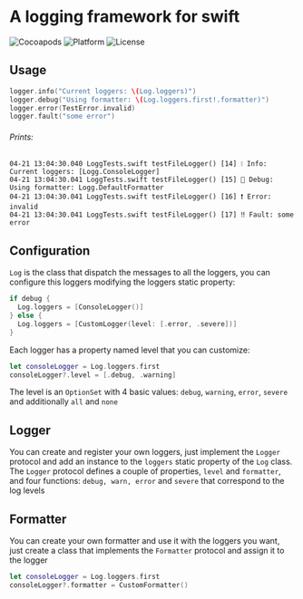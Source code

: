 # A logging framework for swift

![Cocoapods](https://img.shields.io/cocoapods/v/Logg.svg)
![Platform](https://img.shields.io/cocoapods/p/Logg.svg)
![License](https://img.shields.io/cocoapods/l/Logg.svg)

## Usage

```swift
logger.info("Current loggers: \(Log.loggers)")
logger.debug("Using formatter: \(Log.loggers.first!.formatter)")
logger.error(TestError.invalid)
logger.fault("some error")
```
###### Prints:
```
04-21 13:04:30.040 LoggTests.swift testFileLogger() [14] ❕ Info: Current loggers: [Logg.ConsoleLogger]
04-21 13:04:30.041 LoggTests.swift testFileLogger() [15] 🐛 Debug: Using formatter: Logg.DefaultFormatter
04-21 13:04:30.041 LoggTests.swift testFileLogger() [16] ❗ Error: invalid
04-21 13:04:30.041 LoggTests.swift testFileLogger() [17] ‼️ Fault: some error
```

## Configuration

`Log` is the class that dispatch the messages to all the loggers, you can configure this loggers modifying the loggers static property:

```swift
if debug {
  Log.loggers = [ConsoleLogger()]
} else {
  Log.loggers = [CustomLogger(level: [.error, .severe])]
}
```

Each logger has a property named level that you can customize:

```swift
let consoleLogger = Log.loggers.first
consoleLogger?.level = [.debug, .warning]
```

The level is an `OptionSet` with 4 basic values: `debug`, `warning`, `error`, `severe` and additionally `all` and `none`

## Logger

You can create and register your own loggers, just implement the `Logger` protocol and add an instance to the `loggers` static property of the `Log` class. The `Logger` protocol defines a couple of properties, `level` and `formatter`, and four functions: `debug, warn, error` and `severe` that correspond to the log levels

## Formatter

You can create your own formatter and use it with the loggers you want, just create a class that implements the `Formatter` protocol and assign it to the logger

```swift
let consoleLogger = Log.loggers.first
consoleLogger?.formatter = CustomFormatter()
```
